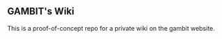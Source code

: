 GAMBIT's Wiki
-------------

This is a proof-of-concept repo for a private wiki on the gambit website.
